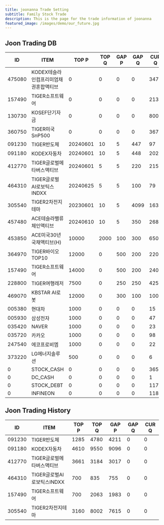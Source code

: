 ```yaml
---
title: joonanna Trade Setting
subtitle: Family Stock Trade
description: This is the page for the trade information of joonanna
featured_image: /images/demo/our_future.jpg
---
```


## Joon Trading DB

|ID|ITEM |TOP P|TOP Q|GAP P|GAP Q|CUR Q|SELLQ|SELL|BUY|
|--|-----|--|--|--|--|--|--|--|--|
|475080|KODEX테슬라인컴프리미엄채권혼합액티브|0|0|0|0|347|0|0|0|
|157490|TIGER소프트웨어|0|0|0|0|2132|700|2063|1983|
|130730|KOSEF단기자금|0|0|0|0|800|0|0|0|
|360750|TIGER미국SnP500|0|0|0|0|367|0|0|0|
|091230|TIGER반도체|20240601|10|5|447|97|1285|4780|4211|
|091180|KODEX자동차|20240601|10|5|448|202|4610|9550|9096|
|412770|TIGER글로벌메타버스액티브|20240601|5|5|220|215|3661|3184|3017|
|464310|TIGER글로벌AI로보틱스INDXX|20240625|5|5|100|79|700|835|755|
|305540|TIGER2차전지테마|20230601|10|5|4099|1638|3160|8002|7615|
|457480|ACE테슬라밸류체인액티브|20240610|10|5|350|268|0|1724|1389|
|453850|ACE미국30년국채액티브(H)|10000|2000|100|300|6500|0|0|0|
|364970|TIGER바이오TOP10|12000|0|500|200|2200|5213|3580|3873|
|157490|TIGER소프트웨어|14000|0|500|200|2400|6434|5882|7221|
|228800|TIGER여행레저|7500|0|250|250|4250|7927|3374|3631|
|469070|KBSTAR AI로봇|12000|0|300|100|1000|50|50|52|
|005380|현대차|1000|0|0|0|15|0|0|0|
|005930|삼성전자|1000|0|0|0|47|0|0|0|
|035420|NAVER|1000|0|0|0|23|0|0|0|
|035720|카카오|1000|0|0|0|98|0|0|0|
|247540|에코프로비엠|1000|0|0|0|22|0|0|0|
|373220|LG에너지솔루션|500|0|0|0|6|0|0|0|
|0|STOCK_CASH|0|0|0|0|365|0|0|0|
|0|DC_CASH|0|0|0|0|1|0|0|0|
|0|STOCK_DEBT|0|0|0|0|1170|0|0|0|
|0|INFINEON|0|0|0|0|1184|0|0|0|


## Joon Trading History

|ID|ITEM |TOP P|TOP Q|GAP P|GAP Q|CUR Q|
|--|-----|--|--|--|--|--|
|091230|TIGER반도체|1285|4780|4211|0|0|
|091180|KODEX자동차|4610|9550|9096|0|0|
|412770|TIGER글로벌메타버스액티브|3661|3184|3017|0|0| 
|464310|TIGER글로벌AI로보틱스INDXX|700|835|755|0|0|
|157490|TIGER소프트웨어|700|2063|1983|0|0|
|305540|TIGER2차전지테마|3160|8002|7615|0|0|
